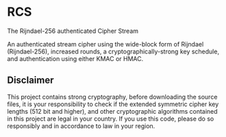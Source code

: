 # RCS
The Rijndael-256 authenticated Cipher Stream

An authenticated stream cipher using the wide-block form of Rijndael (Rijndael-256), increased rounds, a cryptographically-strong key schedule, and authentication using either KMAC or HMAC.

## Disclaimer
This project contains strong cryptography, before downloading the source files, 
it is your responsibility to check if the extended symmetric cipher key lengths (512 bit and higher), and other cryptographic algorithms contained in this project are legal in your country. 
If you use this code, please do so responsibly and in accordance to law in your region.
